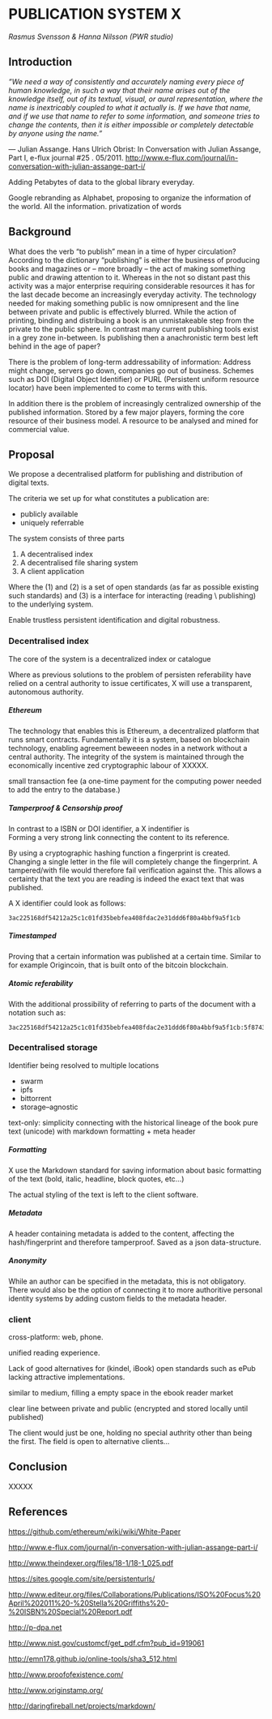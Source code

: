 # PUBLICATION SYSTEM X
*Rasmus Svensson & Hanna Nilsson (PWR studio)*

## Introduction

*”We need a way of consistently and accurately naming every piece of human knowledge, in such a way that their name arises out of the knowledge itself, out of its textual, visual, or aural representation, where the name is inextricably coupled to what it actually is. If we have that name, and if we use that name to refer to some information, and someone tries to change the contents, then it is either impossible or completely detectable by anyone using the name.”*

— Julian Assange. Hans Ulrich Obrist: In Conversation with Julian Assange, Part I, e-flux journal #25 . 05/2011. http://www.e-flux.com/journal/in-conversation-with-julian-assange-part-i/

Adding Petabytes of data to the global library everyday.

Google rebranding as Alphabet, proposing to organize the information of the world. All the information.
privatization of words

## Background

What does the verb “to publish” mean in a time of hyper circulation? According to the dictionary “publishing” is either the business of producing books and magazines or – more broadly – the act of making something public and drawing attention to it. Whereas in the not so distant past this activity was a major enterprise requiring considerable resources it has for the last decade become an increasingly everyday activity. The technology needed for making something public is now omnipresent and the line between private and public is effectively blurred. While the action of printing, binding and distribuing a book is an unmistakeable step from the private to the public sphere. In contrast many current publishing tools exist in a grey zone in-between. Is publishing then a anachronistic term best left behind in the age of paper?

There is the problem of long-term addressability of information: Address might change, servers go down, companies go out of business. Schemes such as DOI (Digital Object Identifier) or PURL (Persistent uniform resource locator) have been implemented to come to terms with this. 

In addition there is the problem of increasingly centralized ownership of the published information. Stored by a few major players, forming the core resource of their business model. A resource to be analysed and mined for commercial value.


## Proposal

We propose a decentralised platform for publishing and distribution of digital texts.



The criteria we set up for what constitutes a publication are:
- publicly available
- uniquely referrable

The system consists of three parts

1. A decentralised index
2. A decentralised file sharing system
3. A client application

Where the (1) and (2) is a set of open standards (as far as possible existing such standards) and (3) is a interface for interacting (reading \ publishing) to the underlying system.

Enable trustless persistent identification and digital robustness.


### Decentralised index

The core of the system is a decentralized index or catalogue

Where as previous solutions to the problem of persisten referability have relied on a central authority to issue certificates, X will use a transparent, autonomous authority.

##### Ethereum

The technology that enables this is Ethereum, a decentralized platform that runs smart contracts. Fundamentally it is a system, based on blockchain technology, enabling agreement beweeen nodes in a network without a central authority. The integrity of the system is maintained through the economically incentive zed cryptographic labour of XXXXX. 

small transaction fee (a one-time payment for the computing power needed to add the entry to the database.)


##### Tamperproof & Censorship proof 

In contrast to a ISBN or DOI identifier, a X indentifier is  
Forming a very strong link connecting the content to its reference.

By using a cryptographic hashing function a fingerprint is created. Changing a single letter in the file will completely change the fingerprint. A tampered/with file would therefore fail verification against the. This allows a certainty that the text you are reading is indeed the exact text that was published. 

A X identifier could look as follows:

    3ac225168df54212a25c1c01fd35bebfea408fdac2e31ddd6f80a4bbf9a5f1cb

##### Timestamped

Proving that a certain information was published at a certain time. Similar to for example Origincoin, that is built onto of the bitcoin blockchain.



##### Atomic referability
With the additional prossibility of referring to parts of the document with a notation such as: 

    3ac225168df54212a25c1c01fd35bebfea408fdac2e31ddd6f80a4bbf9a5f1cb:5f8743



### Decentralised storage

Identifier being resolved to multiple locations

- swarm
- ipfs
- bittorrent
- storage–agnostic

text-only:
simplicity
connecting with the historical lineage of the book
pure text (unicode) with markdown formatting + meta header 

##### Formatting

X use the Markdown standard for saving information about basic formatting of the text (bold, italic, headline, block quotes, etc…)

The actual styling of the text is left to the client software.

##### Metadata

A header containing metadata is added to the content, affecting the hash/fingerprint and therefore tamperproof. Saved as a json data-structure.

##### Anonymity

While an author can be specified in the metadata, this is not obligatory.
There would also be the option of connecting it to more authoritive personal identity systems by adding custom fields to the metadata header. 


### client

cross-platform: web, phone.

unified reading experience.

Lack of good alternatives for (kindel, iBook)
open standards such as ePub lacking attractive implementations.

similar to medium, filling a empty space in the ebook reader market

clear line between private and public (encrypted and stored locally until published)

The client would just be one, holding no special authrity other than being the first. The field is open to alternative clients…

## Conclusion

XXXXX

## References

https://github.com/ethereum/wiki/wiki/White-Paper

http://www.e-flux.com/journal/in-conversation-with-julian-assange-part-i/

http://www.theindexer.org/files/18-1/18-1_025.pdf

https://sites.google.com/site/persistenturls/

http://www.editeur.org/files/Collaborations/Publications/ISO%20Focus%20April%202011%20-%20Stella%20Griffiths%20-%20ISBN%20Special%20Report.pdf

http://p-dpa.net

http://www.nist.gov/customcf/get_pdf.cfm?pub_id=919061

http://emn178.github.io/online-tools/sha3_512.html

http://www.proofofexistence.com/

http://www.originstamp.org/

http://daringfireball.net/projects/markdown/